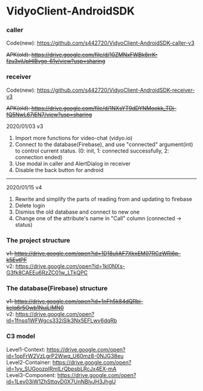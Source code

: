 # VidyoClient-AndroidSDK

### caller
Code(new): https://github.com/s442720/VidyoClient-AndroidSDK-caller-v3

~~APK(old): https://drive.google.com/file/d/10ZMNxFWBk6rrK-fzu3vjUpHIBvgo-61y/view?usp=sharing~~

### receiver
Code(new): https://github.com/s442720/VidyoClient-AndroidSDK-receiver-v3

~~APK(old): https://drive.google.com/file/d/1NXsYT9dDYNMookk_TDj-fQ5NwL67jEN7/view?usp=sharing~~

2020/01/03  v3
1. Import more functions for video-chat (vidyo.io)
2. Connect to the database(Firebase), and use "connected" argument(int) to control current status. (0: init, 1: connected successfully, 2: connection ended)
3. Use modal in caller and AlertDialog in receiver
4. Disable the back button for android
-----------------------------------------------------------------------
2020/01/15  v4
1. Rewrite and simplify the parts of reading from and updating to firebase
2. Delete login
3. Dismiss the old database and connect to new one
4. Change one of the attribute's name in "Call" column (connected -> status)

### The project structure
~~v1: https://drive.google.com/open?id=1D18uljAF7XkxEM07RGzWRi6p-k5EvtPF <br/>~~
v2: https://drive.google.com/open?id=1kI0NXs-G3fk8CAEEu6RzZC01w_LTkQPC

### The database(Firebase) structure
~~v1: https://drive.google.com/open?id=1nFh5k84dQRbj-keIq6r5Owb1NuiLIMN0 <br/>~~
v2: https://drive.google.com/open?id=1fnsq1WFWgcs332iSlk3Nx5EFLwv6dqRb

### C3 model
Level1-Context: https://drive.google.com/open?id=1opFrW2VzLgrP2Wwq_U60mz8-0NJG38eu <br/>
Level2-Container:  https://drive.google.com/open?id=1yy_SUGoozplRmILrQbpsbLRcJx4EX-mA <br/>
Level3-Component: https://drive.google.com/open?id=1Lev03iW1ZhSttqvD0X7UnNBlyJH3JhgU
